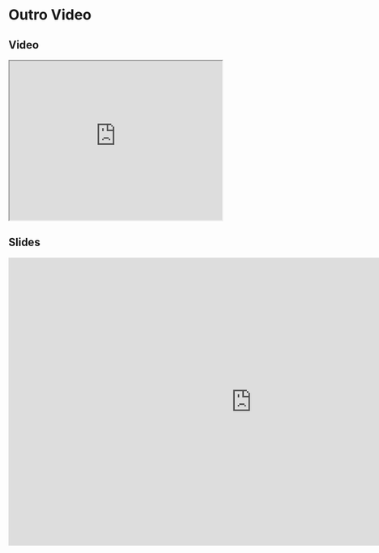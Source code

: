 # Outro Video
## Video

<iframe width="420" height="315" src="https://www.youtube.com/embed/r8Jj81r7vK8"></iframe>

## Slides
<iframe src="https://mfr.ca-1.osf.io/render?url=https://osf.io/dx6je/?direct%26mode=render%26action=download%26mode=render", frameborder="0" width="960" height="569" allowfullscreen="true" mozallowfullscreen="true" webkitallowfullscreen="true"></iframe>